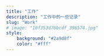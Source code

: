 ```yaml
---
title: "工作"
description: "工作中的一些记录"
slug: "Work"
# image: "10f353d76bcdf_396574.jpg"
style:
    background: "#2a9d8f"
    color: "#fff"
---
```


